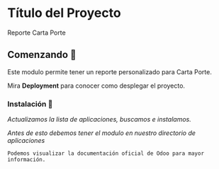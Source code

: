# Título del Proyecto

Reporte Carta Porte

## Comenzando 🚀

Este modulo permite tener un reporte personalizado para Carta Porte.

Mira **Deployment** para conocer como desplegar el proyecto.


### Instalación 🔧
_Actualizamos la lista de aplicaciones, buscamos e instalamos._

_Antes de esto debemos tener el modulo en nuestro directorio de aplicaciones_

```
Podemos visualizar la documentación oficial de Odoo para mayor información.

```
